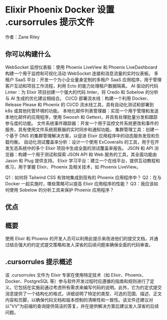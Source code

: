 # Elixir Phoenix Docker 设置 .cursorrules 提示文件

作者：Zane Riley

## 你可以构建什么
WebSocket 监控仪表板：使用 Phoenix LiveView 和 Phoenix LiveDashboard 构建一个用于监控和可视化活动 WebSocket 连接和消息流量的实时仪表板。
多租户 SaaS 平台：开发一个为小企业量身定制的多租户 SaaS 应用程序，用于管理客户互动和项目工作流程，利用 Ecto 的能力处理租户数据隔离。
AI 驱动的代码 Linter：为 Elixir 项目创建一个强大的代码 linter，将 Credo 和 Sobelow 的分析与 AI 生成的优化建议相结合。
CI/CD 部署流水线：构建一个利用 Docker、Release Please 和 Phoenix 的 CI/CD 流水线工具，具有自动化测试和部署到 k8s 或其他托管环境的功能。
本地化邮件列表管理器：实现一个用于管理和发送本地化邮件的应用程序，使用 Swoosh 和 Gettext，并具有处理批量分发和跟踪参与度的功能。
文件系统事件跟踪器：开发一个用于监控文件系统更改和事件的服务，具有使用文件系统观察器的实时同步和通知功能。
集群管理工具：创建一个基于 DNS 的集群管理解决方案，以促进 Elixir 应用程序中的动态服务发现和负载均衡。
自动化测试覆盖率分析：设计一个使用 ExCoveralls 的工具，用于在开发生态系统中的多个 Elixir 项目中生成全面的测试覆盖率报告。
JSON 和 API 浏览器：构建一个用于测试和探索 JSON API 和 Web 服务的工具，其全面功能由 Jason 和 Plug 提供支持。
Elixir 学习平台：建立一个在线平台，提供互动教程和练习，用于掌握 Elixir、Phoenix 及相关技术，如 Phoenix LiveView。

Q1：如何将 Tailwind CSS 有效地集成到现有的 Phoenix 应用程序中？
Q2：在与 Docker 一起实施时，哪些策略可以提高 Elixir 应用程序的性能？
Q3：我应该如何使用 Sobelow 的分析工具来保护 Phoenix 应用程序？

## 优点


## 概要
使用 Elixir 和 Phoenix 的开发人员可以利用此提示来改进他们的提交文档，并通过结合强大的约定式提交策略和发人深省的后续问题来确保全面的代码审查。

## .cursorrules 提示概述
该 .cursorrules 文件为 Elixir 专家在使用特定技术（如 Elixir、Phoenix、Docker、PostgreSQL 等）参与软件开发过程时应遵循的指南和规则进行了定义。它包括在实施前通过考虑所有需求来编写代码的说明。此外，它为约定式提交消息提供了一个结构化的格式，详细说明了特定的类型、可选的范围、描述、正文内容和页脚，以确保代码文档和版本控制的清晰性和一致性。该文件还建议对以"VV"为前缀的查询提供简洁的答复，并在提供解决方案后建议发人深省的后续问题。 